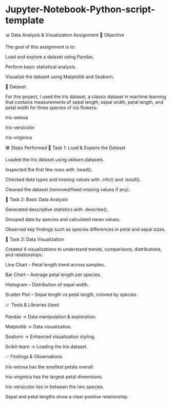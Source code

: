 # Jupyter-Notebook-Python-script-template
📊 Data Analysis & Visualization Assignment
🎯 Objective

The goal of this assignment is to:

Load and explore a dataset using Pandas.

Perform basic statistical analysis.

Visualize the dataset using Matplotlib and Seaborn.

📂 Dataset

For this project, I used the Iris dataset, a classic dataset in machine learning that contains measurements of sepal length, sepal width, petal length, and petal width for three species of iris flowers:

Iris-setosa

Iris-versicolor

Iris-virginica

🛠️ Steps Performed
🔹 Task 1: Load & Explore the Dataset

Loaded the Iris dataset using sklearn.datasets.

Inspected the first few rows with .head().

Checked data types and missing values with .info() and .isnull().

Cleaned the dataset (removed/fixed missing values if any).

🔹 Task 2: Basic Data Analysis

Generated descriptive statistics with .describe().

Grouped data by species and calculated mean values.

Observed key findings such as species differences in petal and sepal sizes.

🔹 Task 3: Data Visualization

Created 4 visualizations to understand trends, comparisons, distributions, and relationships:

Line Chart – Petal length trend across samples.

Bar Chart – Average petal length per species.

Histogram – Distribution of sepal width.

Scatter Plot – Sepal length vs petal length, colored by species.

📈 Tools & Libraries Used

Pandas → Data manipulation & exploration.

Matplotlib → Data visualization.

Seaborn → Enhanced visualization styling.

Scikit-learn → Loading the Iris dataset.

✅ Findings & Observations

Iris-setosa has the smallest petals overall.

Iris-virginica has the largest petal dimensions.

Iris-versicolor lies in between the two species.

Sepal and petal lengths show a clear positive relationship.
